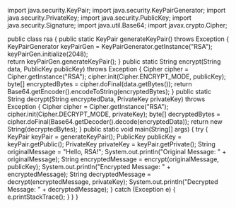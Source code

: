 
import java.security.KeyPair;
import java.security.KeyPairGenerator;
import java.security.PrivateKey;
import java.security.PublicKey;
import java.security.Signature;
import java.util.Base64;
import javax.crypto.Cipher;

public class rsa {
    public static KeyPair generateKeyPair() throws Exception {
        KeyPairGenerator keyPairGen = KeyPairGenerator.getInstance("RSA");
        keyPairGen.initialize(2048);  
        return keyPairGen.generateKeyPair();
    }
       public static String encrypt(String data, PublicKey publicKey) throws Exception {
        Cipher cipher = Cipher.getInstance("RSA");
        cipher.init(Cipher.ENCRYPT_MODE, publicKey);
        byte[] encryptedBytes = cipher.doFinal(data.getBytes());
        return Base64.getEncoder().encodeToString(encryptedBytes);
    }
        public static String decrypt(String encryptedData, PrivateKey privateKey) throws Exception {
        Cipher cipher = Cipher.getInstance("RSA");
        cipher.init(Cipher.DECRYPT_MODE, privateKey);
        byte[] decryptedBytes = cipher.doFinal(Base64.getDecoder().decode(encryptedData));
        return new String(decryptedBytes);
    }
   public static void main(String[] args) {
        try {
            KeyPair keyPair = generateKeyPair();
            PublicKey publicKey = keyPair.getPublic();
            PrivateKey privateKey = keyPair.getPrivate();
            String originalMessage = "Hello, RSA!";
            System.out.println("Original Message: " + originalMessage);
            String encryptedMessage = encrypt(originalMessage, publicKey);
            System.out.println("Encrypted Message: " + encryptedMessage);
            String decryptedMessage = decrypt(encryptedMessage, privateKey);
            System.out.println("Decrypted Message: " + decryptedMessage);
        } catch (Exception e) {
            e.printStackTrace();
        }
    }
}
